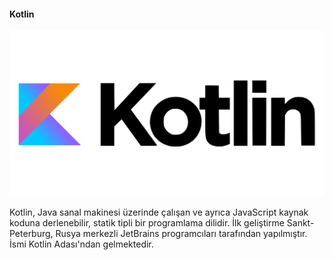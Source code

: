 #### Kotlin
![alt text](kotlin.png "Kotlin")

Kotlin, Java sanal makinesi üzerinde çalışan ve ayrıca JavaScript kaynak koduna derlenebilir, statik tipli bir programlama dilidir. İlk geliştirme Sankt-Peterburg, Rusya merkezli JetBrains programcıları tarafından yapılmıştır. İsmi Kotlin Adası'ndan gelmektedir.
